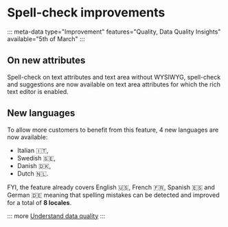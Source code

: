 # Spell-check improvements
::: meta-data type="Improvement" features="Quality, Data Quality Insights" available="5th of March"
:::

## On new attributes
Spell-check on text attributes and text area without WYSIWYG, spell-check and suggestions are now available on text area attributes for which the rich text editor is enabled.

## New languages
To allow more customers to benefit from this feature, 4 new languages are now available: 
- Italian 🇮🇹,
- Swedish 🇸🇪,
- Danish 🇩🇰,
- Dutch 🇳🇱.

FYI, the feature already covers English 🇺🇸, French 🇫🇷, Spanish 🇪🇸 and German 🇩🇪 meaning that spelling mistakes can be detected and improved for a total of **8 locales**.

::: more
[Understand data quality](../articles/articles/understand-data-quality.html)
:::
